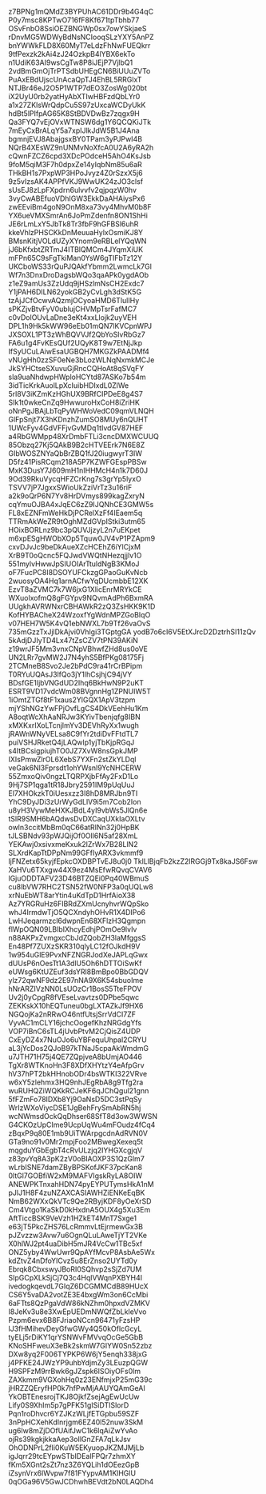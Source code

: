 z7BPNg1mQMdZ3BYPUhAC61DDr9b4G4qC
P0y7msc8KPTwO716fF8Kf671tpTbhb77
OSvFnbO8SsiOEZBNGWp0sx7owYSkjaeS
rDnvMG5WDWyBdNsNCIooqSLzYXY5AnPZ
bnYWWkFLD8X60MyT7eLdzFhNwFUEQkrr
9tfPexzk2kAi4zJ24OzkpB4lYBX6ekTo
n1UdiK63AI9wsCgTw8P8iJEjP7VjlbQ1
2vdBmGmOjTrPTSdbUHEgCN6BiUUuZVTo
PuAxEBdUjscUnAcaQpTJ4EhBL5RRGlxT
NTJBr46eJ2O5P1WTP7dEO3ZosWg020bt
iX2UyU0rb2yatHyAbXTIwHBFzdQbLYr0
a1x27ZKIsWrQdpCu5S97zUxcaWCDyUkK
hdBt5lPIfpAG65K8StBDVDwBz7zqgx9H
Qa3FYQ7vEjOVxWTNSW6dg1Y6QCQKiJTk
7mEyCxBrALqY5a7xpIJlkJdW5B1J4Ana
bgmnjEVJ8AbajgsxBY0TPam3yPJPwI4B
NQrB4XEsWZ9nUNMvNoXfcA0U2A6yRA2h
cQwnFZCZ6cpd3XDcPOdceH5AhO4KsJsb
9foM5qiM3F7h0dpxZe14yIqbNm85u6aR
THkBH1s7PxpWP3HPoJvyz4Z0rSzxX5j6
9z5vIzsAK4APPfVKJ9WwUK24zJO3clsf
sUsEJ8zLpFXpdrn6ulvvfv2qjpqzW0hv
3vyCwABEfuoVDhIGW3EkkDaAHAiysPx6
zwEEviBm4goN9OnM8xa73vy4MhvM0b8F
YX6ueVMXSmrAn6JoPmZdenfn8ON1ShHi
JE6rLmLxY5JbTk8Tr3fbF9hGFBSl6uhR
kkeVhlzPHSCKkDnMeuuaHylxOsmiKJ8Y
BMsnKitjVOLdUZyXYnom9eRBLelYQqWN
jJ6bKfxbtZRTmJ4ITBlQMCm4JYqmXiUK
mFPn65C9sFgTkiMan0YsW6gTIFbTz12Y
UKCboWS33rQuPJQAkfYbmm2LwmcLk7Gl
Wf7n3DnxDroDagsbWQo3qaAPk0ygdAOb
z1eZ9amUs3ZzUdq9jHSzlmNsCH2Exdc7
Y1jPAH6DILN62yokGB2yCvLgh3dStK5G
tzAjJCfOcwvAQzmjOCyoaHMD6TlulIHy
sPKZjvBtvFyV0ublujCHVMpTsrFafMC7
c0vDolOUvLaDne3eKt4xxLlojk2uyVEH
DPL1h9Hk5kWW96eEb01mQN7lKVCpnWPJ
JXSOXL1PT3zWhBQVVJf2QbYoSlvRbGz7
FA6u1g4FvKEsQUf2UQyK8T9w7EtNjJkp
IfSyUCuLAiwEsaUGBQH7MKGZkPAADMf4
vNUgHh0zzSF0eNe3bLozWLNqNxmkMCJe
JkSYHCtseSXuvuGjRncCQHoAt8qSVqFY
sla9uaNhdwpHWploHCYtd87ASKo7b54m
3idTicKrkAuolLpXcIuibHDIxdL0ZlWe
5rl8V3iKZmKzHGhUX9BRfCIPDeE8g4S7
SIk1t0wkeCnZq9HwwuroHxCoH8iZriHK
oNnPgJBAjLbTqPyWHWoVedC09qmVLNQH
GlFpSnjt7X3hKDnzhZumSO8MUy6nQUHT
1UWcFyv4GdVFFjvGvMDq1tIvdGV87HEF
a4RbGWMpp48XrDmbFTLi3cncDMXWCUUQ
85Obzq27Kj5QAkB9B2cHTVEErk7N6E8Z
GIbWOSZNYaQbBrZBQ1fJ20iugwyrT3IW
D5fz41PisRCqm218A5P7KZWFGEspPBSw
MxK3DusY7J609mH1nIHHMcH4n1k7D60J
9Od39RkuVycqHFZCrKng7s3grYp5lyxO
TSVV7jP7JgxxSWioUkZziVrTz3u16riF
a2k9oQrP6N7Yv8HrDVmys899kagZxryN
cqYmuOJBA4xJqEC6zZ9IJQNhCE3GMW5s
FL8xEZNFmWeHkDjPCRelXzFf4IEaem5q
TTRmAkWeZR9tOghMZdGVpIStki3utm65
HOixBORLnz9bc3pQUVJjzyL2n7uEKpet
m6xpESgHWObXOp5Tquw0JV4vP1PZApm9
cxvDJvJc9beDkAueXZcHCEhZ6iYlCjxM
XrB9T0oQcnc5FQJwdVWQtNHezqjjlv1O
551mylvHwwJpSIUOIArTtuldNgB3KMoJ
oF7FucPC8I8DSOYUFCkzgGPaoGuKvNcb
2wuosyOA4Hq1arnACfwYqDUcmbbE12XK
EzvT8aZVMC7k7W6jxG1XlicEnrMRYkCE
WXuolxofmQ8gFGYpv9NQvmAdPh6BxmRA
UUgkhAVRWNxrCBHAWkR2zQ3ZsHKK9K1D
KofHYBACheX24WzoxfYgWdnMPZGoBIqO
v07HEH7W5K4vQ1ebNWXL7b9Tf26vaOvS
735mGzzTxJjlDkAjvi0Vhlgi3TGptgGA
yodB7o6cI6V5EtXJrcD2DztrhSI11zQv
5kAdjDJIyTD4Lx47tZsCZV7tPN39AKiN
z19wrJF5Mm3vnxCNpVBhwfZHd8us0oVE
UN2LRr7gvMW2J7N4yhS5BfPKg08175Fj
2TCMneB8Svo2Je2bPdC9ra41rCrBPipm
T0RYuUQAsJ3lfQo3jY1lhCsjhjC94jVY
BDsfGE1IjbVNGdUD2Ihq6BkHwN9P2uKT
ESRT9VD17vdcWm08BVgnnHg1ZPNUIW5T
1iOmtZTGf8tF1xaus2YlGQX1ApV3tzpm
mjYShNGzYwFPjOvfLgCS4DkVEehHu1Km
A8oqtWcXhAaNRJw3KYivTbenjqfg8IBN
xMXKxrIXoLTcnjlmYv3DEVhRyXx1wugh
jRAWnWNyVELsa8C9fYr2tdiDvFFtdTL7
puiVSHJRketQ4jLAQwlp1yjTbKjpRGqJ
s4ItBCsigpiujhTO0JZ7XvW8nsGpkJMP
IXIsPmwZlrOL6XebS7YXFn2stZkYLDql
veGak6Nl3Fprsdt1ohYWsnl9YcNHCERW
55ZmxoQiv0ngzLTQRPXjbFfAy2FxD1Lo
9Hj7SP1qga1tR18Jbry2591IM9pUqUuJ
El7XHOkzkT0iUesxzz3I8hD8MRJbn9TI
YhC9DyJDi3zUrWyGdLlV9i5m7Cob2Ion
u8yH3VywMeHXKJBdL4yI9vbWs5JlQn6e
tSlR9SMH6bAQdwsDvDXCaqUXkIaOXLtv
owln3ccitMbBm0qC66atRINn32j0HpBK
tJLSBNdv93pWJQijOf0OlI6N5af28XmL
YEKAwj0xsivxmeKxuk2lZrWx7B28LlN2
SLXrdKapTtDPpNm99GFfIyARX3vkmmf9
ljFNZetx65kyjfEpkcOXDBPTvEJ8u0j0
TklLlBjqFb2kzZ2lRGGj9Tx8kaJS6Fsw
XaHVu6TXxgw44X9ez4MsEfwRQvqCVAV6
lGjuODDTAFV23D46BTZQEi0Pq40WBmuS
cu8lbVW7RHC2TSN52fW0NFP3a0qUQLw8
xrNuEbWT8arYtin4uKdTpD1HrfAioX38
Az7YRGRuHz6FIBRdZXmUcnyhvrWQpSko
whJ4IrmdwTjO5QCXndyhOHvR1X4DIPo6
LwHJeqarmzcl6dwpnEn68XFlzH3Qgmpn
flWpOQN09LBlbIXhcyEdhjPOmOe9lvIv
n88AKPxZvmgxcCbJdZQobZH3laMfggsS
En48Pf7ZUXzSKR310qlyLC12fOJkdH9V
1w954uGlE9PvxNFZNGRJodXeJAPLqGwx
dUUsP6nOesTt1A3dlU5Oh6hDTTOiSwKf
eUWsg6KtUZEuf3dsYRl8BmBpo0BbGDQV
ylz72qwNF9dz2E97nNA9X6K54sbuoIme
hNrARZIVzNN0LsUOzCr1BosS5TteFPOV
Uv2j0yCpgR8fVEseLvavtzs0DPbe5qwc
ZEKKskX10hEQTuneu0bgLXTAZkJf9HX6
NGQojKa2nRRwO46ntfUtsjSrrVdCI7ZF
VyvAC1mCLY16jchcOogefKhzNRGdgYfs
VOP7iBnC6sTL4jUvbPtvM2CjQisZ4UDP
CxEyDZ4x7NuOJo6uYBFequUhpal2CRYU
aL3jYcDos2QJoB97kTNaJ5cpaAkWmdmG
u7JTH71H75j4QE7ZQpjveA8bUmjAO446
TgXr8WTKnoHn3F8XDfXHYtzY4eAfpGrv
hV37hPT2bkHHnobODr4bsWTKI322VRve
w6xY5zlehmx3HQ9nhJEgRbA8g9Tfg2ra
wuRUHQZiWQKkRCJeKF6qJChQgul21gnn
5fFZmFo78IDXb8Yj9OaNsD5DC3stPqSy
WrIzWXoViycDSE1JgBehFrySmAbRN5hj
wcNWmsdOckQqDhser68SfT8d3ow3WWSN
G4CKOzUpCIme9UcpUqWu4mFOudz4fCq4
zBqxP9q80E1mb9UiTWArpgcdnAdRVN0V
GTa9no91v0Mr2mpjFoo2MBwegXexeq5t
mqgduYGbEgbT4cRvULzjq2IYHGXcgjqV
z83pvYq8A3pK2zV0oBIAOXP3S1QzGlm7
wLrbISNE7damZByBPSKofJKF37pcKan8
0ltGl7GOBfiW2xM9MAFVIgskRyLA8OIW
ANEWPKTnxahHDN74pyEYPUTymsHkA1nM
pJlJ1H8F4zuNZAXCASIAWHZiENKeEqBK
NmB62WXxQkVTc9Qe2RByjKDF8yOeXrSD
Cm4Vtgo1KaSkD0kHxdnA5OUX4g5Xu3Em
AftTiccBSK9VeVzh1HZkET4MnT7Sxge1
e63jT5PkcZHS76LcRmmvLtEjrmewGx3B
pJZvzzw3Avw7u6OgnQLuLAweTjYT2VKe
X0hlWJ2pt4uaDibH5mJR4VcCw1TBc5xf
ONZ5yby4WwUwr9QpAYfMcvP8AsbAe5Wx
kdZtvZ4nDfoYICvz5u8ErZnso2UYTd0y
Ebrqk8CbxswyJBoRI0SQhvp2sSjZd7UM
SIpGCpXLkSjCj7Q3c4HqlVWqnPXBYH4I
ivedogkqevdL7GIqZ6DCGMMCdB89HUcX
CS6Y5vaDA2votZE3E4bxgWm3on6CcMbi
6aFTts8QzPgaVdW86kNZhm0hpxdVZMKV
I8JeKv3u8e3XwEpUEDmNWQfZbLkIeVvo
Pzpm6evx6B8FJriaoNCcn96471yFzsHP
lJ3fHMihevDeyGfwGWy4Q50kOflcGcyL
tyELj5rDiKY1qrYSNWvFMVvqOcGe5GbB
KNoSHFweuX3eBk2skmW7GIYW0Sn52zbz
DXw8yq2F006TYPKP6W6jY5enqh338jxG
j4PFKE24JWzYP9uhbYdjmZy3LEuzpQGW
H9SPFzM9rrBwk6gJZspk6lSOiyOFs0lm
ZAXkmm9VGXohHq0z23ENfmjxP25mG39c
jHRZZQEryfHP0k7hfPwMjAAUYQAmGeAI
YkOBTEnesrojTKJ8OjkfZsejAgEwUcUw
Lify0S9XhIm5p7gPFK51gISiDTISlorD
Pqn1roDhvcr6YZJKzWLjfETGpbu59SZF
3nPpHCXehKdInrjgm6EZ40l52nuw3SkM
ug6lw8mZjDOfUAifJwC1k6lqAiZwYvAo
ojRs39kgkjkkaAep3oIlGnZFA7qLkJsv
OhODNPrL2fIi0KuW5EKyuopJKZMJMjLb
igJqrr29tcEYpwSTbIDEalFPQr7zhmXY
fKm5XGnt2sZt7nz3Z6YQLih1dOEezGpB
iZsynVrx6lWvpw7f81FYypvAM1KlHGlU
0qOGa96V5GwJCDhwhBEVdt2bN0LAQDh4
